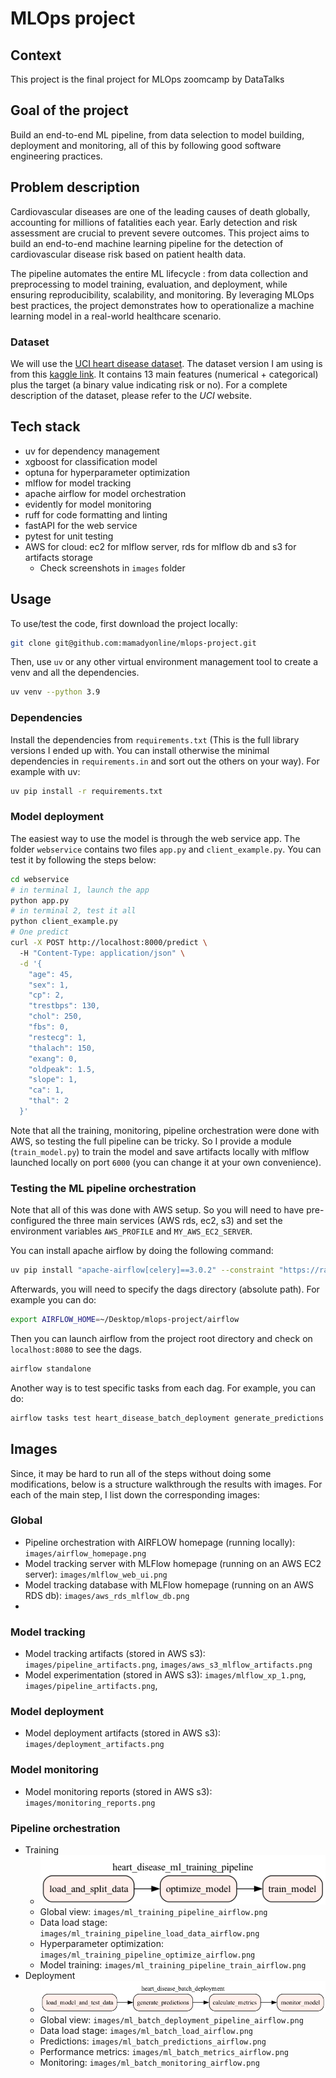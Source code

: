 # MLOps project

## Context
This project is the final project for MLOps zoomcamp by DataTalks

## Goal of the project
Build an end-to-end ML pipeline, from data selection to model building, deployment and monitoring, all of this by following good software engineering practices.

## Problem description
Cardiovascular diseases are one of the leading causes of death globally, accounting for millions of fatalities each year. Early detection and risk assessment are crucial to prevent severe outcomes. This project aims to build an end-to-end machine learning pipeline for the detection of cardiovascular disease risk based on patient health data.

The pipeline automates the entire ML lifecycle : from data collection and preprocessing to model training, evaluation, and deployment, while ensuring reproducibility, scalability, and monitoring. By leveraging MLOps best practices, the project demonstrates how to operationalize a machine learning model in a real-world healthcare scenario.

### Dataset
We will use the [UCI heart disease dataset](https://archive.ics.uci.edu/dataset/45/heart+disease). The dataset version I am using is from this [kaggle link](https://www.kaggle.com/datasets/johnsmith88/heart-disease-dataset?resource=download&select=heart.csv). It contains 13 main features (numerical + categorical) plus the target (a binary value indicating risk or no). For a complete description of the dataset, please refer to the *UCI* website.

## Tech stack
* uv for dependency management
* xgboost for classification model
* optuna for hyperparameter optimization
* mlflow for model tracking
* apache airflow for model orchestration
* evidently for model monitoring
* ruff for code formatting and linting
* fastAPI for the web service
* pytest for unit testing
* AWS for cloud: ec2 for mlflow server, rds for mlflow db and s3 for artifacts storage
  * Check screenshots in `images` folder

## Usage
To use/test the code, first download the project locally:

```bash
git clone git@github.com:mamadyonline/mlops-project.git
```

Then, use `uv` or any other virtual environment management tool to create a venv and all the dependencies.

```bash
uv venv --python 3.9
```

### Dependencies
Install the dependencies from `requirements.txt` (This is the full library versions I ended up with. You can install otherwise the minimal dependencies in `requirements.in` and sort out the others on your way). For example with uv:

```bash
uv pip install -r requirements.txt
```

### Model deployment

The easiest way to use the model is through the web service app. The folder `webservice` contains two files `app.py` and `client_example.py`. You can test it by following the steps below:

```bash
cd webservice
# in terminal 1, launch the app
python app.py
# in terminal 2, test it all
python client_example.py
# One predict
curl -X POST http://localhost:8000/predict \             
  -H "Content-Type: application/json" \
  -d '{
    "age": 45,
    "sex": 1,
    "cp": 2,
    "trestbps": 130,
    "chol": 250,
    "fbs": 0,
    "restecg": 1,
    "thalach": 150,
    "exang": 0,
    "oldpeak": 1.5,
    "slope": 1,
    "ca": 1,
    "thal": 2
  }'
```

Note that all the training, monitoring, pipeline orchestration were done with AWS, so testing the full pipeline can be tricky. So I provide a module (`train_model.py`) to train the model and save artifacts locally with mlflow launched locally on port `6000` (you can change it at your own convenience).

### Testing the ML pipeline orchestration

Note that all of this was done with AWS setup. So you will need to have pre-configured the three main services (AWS rds, ec2, s3) and set the environment variables `AWS_PROFILE` and `MY_AWS_EC2_SERVER`.

You can install apache airflow by doing the following command:

```bash
uv pip install "apache-airflow[celery]==3.0.2" --constraint "https://raw.githubusercontent.com/apache/airflow/constraints-3.0.2/constraints-3.9.txt"
```
Afterwards, you will need to specify the dags directory (absolute path). For example you can do:

```bash
export AIRFLOW_HOME=~/Desktop/mlops-project/airflow
```
Then you can launch airflow from the project root directory and check on `localhost:8080` to see the dags. 

```bash
airflow standalone
```

Another way is to test specific tasks from each dag. For example, you can do:

```bash
airflow tasks test heart_disease_batch_deployment generate_predictions 2025-07-10
```

## Images

Since, it may be hard to run all of the steps without doing some modifications, below is a structure walkthrough the results with images. For each of the main step, I list down the corresponding images:

### Global
*  Pipeline orchestration with AIRFLOW homepage (running locally): `images/airflow_homepage.png`
*  Model tracking server with MLFlow homepage (running on an AWS EC2 server): `images/mlflow_web_ui.png`
*  Model tracking database with MLFlow homepage (running on an AWS RDS db): `images/aws_rds_mlflow_db.png`
*  

### Model tracking
* Model tracking artifacts (stored in AWS s3): `images/pipeline_artifacts.png`, `images/aws_s3_mlflow_artifacts.png`
* Model experimentation (stored in AWS s3): `images/mlflow_xp_1.png`, `images/pipeline_artifacts.png`,

### Model deployment
* Model deployment artifacts (stored in AWS s3): `images/deployment_artifacts.png`

### Model monitoring
* Model monitoring reports (stored in AWS s3): `images/monitoring_reports.png`

### Pipeline orchestration
* Training
  * ![Training Dag structure](/images/ml_training_dag_structure.png "Training dag structure")
  * Global view: `images/ml_training_pipeline_airflow.png`
  * Data load stage: `images/ml_training_pipeline_load_data_airflow.png`
  * Hyperparameter optimization: `images/ml_training_pipeline_optimize_airflow.png`
  * Model training: `images/ml_training_pipeline_train_airflow.png`
* Deployment
  * ![Batch Dag structure](/images/ml_batch_dag_structure.png "Batch deployment dag structure")
  * Global view: `images/ml_batch_deployment_pipeline_airflow.png`
  * Data load stage: `images/ml_batch_load_airflow.png`
  * Predictions: `images/ml_batch_predictions_airflow.png`
  * Performance metrics: `images/ml_batch_metrics_airflow.png`
  * Monitoring: `images/ml_batch_monitoring_airflow.png`
